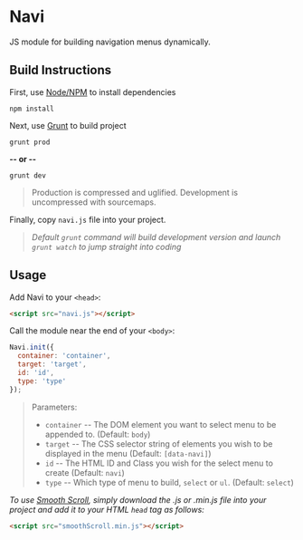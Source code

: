 # Navi
JS module for building navigation menus dynamically.

Build Instructions
-------------------

First, use [Node/NPM](https://nodejs.org/) to install dependencies

```
npm install
```

Next, use [Grunt](http://gruntjs.com/) to build project

```
grunt prod
```
**-- or --**
```
grunt dev
```
> Production is compressed and uglified. Development is uncompressed with sourcemaps.

Finally, copy `navi.js` file into your project.

> *Default `grunt` command will build development version and launch `grunt watch` to jump straight into coding*

Usage
---------------------

Add Navi to your `<head>`:
```html
<script src="navi.js"></script>
```

Call the module near the end of your `<body>`:

```javascript
Navi.init({ 
  container: 'container', 
  target: 'target', 
  id: 'id',
  type: 'type'
});
```

> Parameters:
> - `container` -- The DOM element you want to select menu to be appended to. (Default: `body`)
> - `target` -- The CSS selector string of elements you wish to be displayed in the menu (Default: `[data-navi]`)
> - `id` -- The HTML ID and Class you wish for the select menu to create (Default: `navi`)
> - `type` -- Which type of menu to build, `select` or `ul`. (Default: `select`)



*To use [Smooth Scroll](https://github.com/cferdinandi/smooth-scroll), simply download the .js or .min.js file into your project and add it to your HTML `head` tag as follows:*
```html
<script src="smoothScroll.min.js"></script>
```
